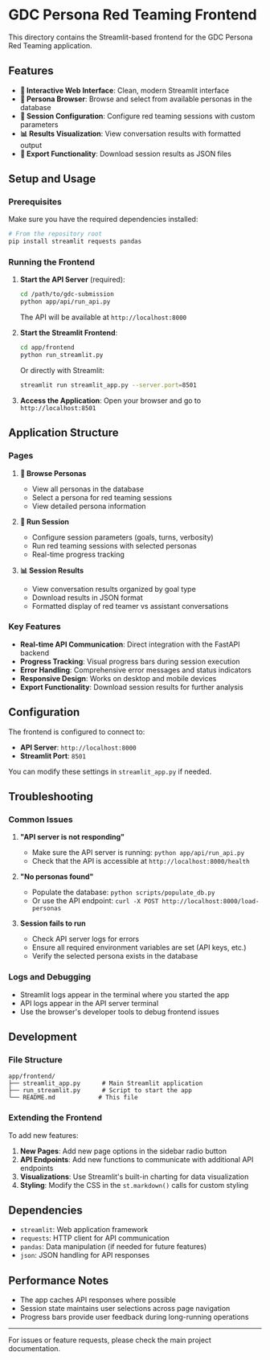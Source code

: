 # GDC Persona Red Teaming Frontend

This directory contains the Streamlit-based frontend for the GDC Persona Red Teaming application.

## Features

- **📱 Interactive Web Interface**: Clean, modern Streamlit interface
- **👥 Persona Browser**: Browse and select from available personas in the database
- **🎯 Session Configuration**: Configure red teaming sessions with custom parameters
- **📊 Results Visualization**: View conversation results with formatted output
- **💾 Export Functionality**: Download session results as JSON files

## Setup and Usage

### Prerequisites

Make sure you have the required dependencies installed:

```bash
# From the repository root
pip install streamlit requests pandas
```

### Running the Frontend

1. **Start the API Server** (required):
   ```bash
   cd /path/to/gdc-submission
   python app/api/run_api.py
   ```
   The API will be available at `http://localhost:8000`

2. **Start the Streamlit Frontend**:
   ```bash
   cd app/frontend
   python run_streamlit.py
   ```
   
   Or directly with Streamlit:
   ```bash
   streamlit run streamlit_app.py --server.port=8501
   ```

3. **Access the Application**:
   Open your browser and go to `http://localhost:8501`

## Application Structure

### Pages

1. **👥 Browse Personas**
   - View all personas in the database
   - Select a persona for red teaming sessions
   - View detailed persona information

2. **🎯 Run Session**
   - Configure session parameters (goals, turns, verbosity)
   - Run red teaming sessions with selected personas
   - Real-time progress tracking

3. **📊 Session Results**
   - View conversation results organized by goal type
   - Download results in JSON format
   - Formatted display of red teamer vs assistant conversations

### Key Features

- **Real-time API Communication**: Direct integration with the FastAPI backend
- **Progress Tracking**: Visual progress bars during session execution
- **Error Handling**: Comprehensive error messages and status indicators
- **Responsive Design**: Works on desktop and mobile devices
- **Export Functionality**: Download session results for further analysis

## Configuration

The frontend is configured to connect to:
- **API Server**: `http://localhost:8000`
- **Streamlit Port**: `8501`

You can modify these settings in `streamlit_app.py` if needed.

## Troubleshooting

### Common Issues

1. **"API server is not responding"**
   - Make sure the API server is running: `python app/api/run_api.py`
   - Check that the API is accessible at `http://localhost:8000/health`

2. **"No personas found"**
   - Populate the database: `python scripts/populate_db.py`
   - Or use the API endpoint: `curl -X POST http://localhost:8000/load-personas`

3. **Session fails to run**
   - Check API server logs for errors
   - Ensure all required environment variables are set (API keys, etc.)
   - Verify the selected persona exists in the database

### Logs and Debugging

- Streamlit logs appear in the terminal where you started the app
- API logs appear in the API server terminal
- Use the browser's developer tools to debug frontend issues

## Development

### File Structure

```
app/frontend/
├── streamlit_app.py      # Main Streamlit application
├── run_streamlit.py      # Script to start the app
└── README.md            # This file
```

### Extending the Frontend

To add new features:

1. **New Pages**: Add new page options in the sidebar radio button
2. **API Endpoints**: Add new functions to communicate with additional API endpoints
3. **Visualizations**: Use Streamlit's built-in charting for data visualization
4. **Styling**: Modify the CSS in the `st.markdown()` calls for custom styling

## Dependencies

- `streamlit`: Web application framework
- `requests`: HTTP client for API communication
- `pandas`: Data manipulation (if needed for future features)
- `json`: JSON handling for API responses

## Performance Notes

- The app caches API responses where possible
- Session state maintains user selections across page navigation
- Progress bars provide user feedback during long-running operations

---

For issues or feature requests, please check the main project documentation.
